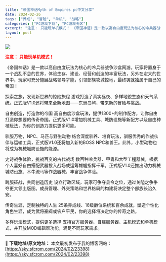```yaml
---
title: "帝国神话Myth of Empires pc中文分享"
date: 2024-02-26
tags: ["养成", "冒险", "单机", "战略"]
categories: ["PC游戏下载", "PC游戏专区"]
excerpt: "注意： 只能玩单机模式！ 《帝国神话》是一款以高自由度玩法为核心的冷兵器战争沙盒网游。玩家将置身于一个战乱不息的世界，体验生存、建设、经营和创造的丰富玩法，另外在宏大的世界中，玩家可充分施展战略领导才能，引领部族攻城掠地，最终铸就独属于自己的帝国！ 探索之旅，发现新世界的惊险旅程 游戏打造了真实昼夜&hellip;"
layout: post
---
```


<img class="game_header_image_full aligncenter" src="https://cdn.akamai.steamstatic.com/steam/apps/1371580/header_schinese.jpg?t=1708657778" />

<span style="color: #ff0000;"><strong><span class="uk-label uk-label-danger">注意：</span></strong></span><span class="uk-text-danger"><span style="color: #ff0000;"><strong> 只能玩单机模式！</strong></span>
</span>

《帝国神话》是一款以高自由度玩法为核心的冷兵器战争沙盒网游。玩家将置身于一个战乱不息的世界，体验生存、建设、经营和创造的丰富玩法，另外在宏大的世界中，玩家可充分施展战略领导才能，引领部族攻城掠地，最终铸就独属于自己的帝国！

探索之旅，发现新世界的惊险旅程
游戏打造了真实昼夜、多样地貌生态和天气系统。正式版V1.0还将带来全新地图——东洲岛屿，带来新的冒险与挑战。

自由创造，打造你的帝国
高自由度沙盒玩法，提供1300+的制作配方，让你自由打造你想要的传奇帝国。正式版V1.0增加机械工具、城防设施等新配方以及自由种植玩法，为你的创造力提供更多可能。

驯服万物，NPC、马匹与野生动物
结合深度驯养、培育玩法，驯服优秀的作战伙伴与运输工具，正式版V1.0还将加入新的BOSS NPC和兽王。此外，小型动物也将成为机械城防设施的能源。

史诗战争体验，挑战百变的古代战场
数百种冷兵器、甲胄和大型工程器械，根据个人喜好自由搭配武器投入战场或运筹帷幄指挥千军。正式版V1.0还推出动力机械城防设施、木牛流马等作战器械，丰富战争体验。

跨服征战，共同创造历史
设立行政区域，玩家可争夺县令之位，通过关隘之争争夺更大领土版图。成员管理、外交策略和世界格局的构建将决定整个部族长治久安。

传奇生涯，定制独特的人生
25条养成线、16级爵位系统和百余成就，塑造个性化角色生涯，成为武将豪阀或农户平民，你的选择将决定你的传奇之路。

多样玩法模式，提供更多选择
支持官方服务器、自建服务器、主机模式和单机模式，并开放MOD编辑器功能，满足不同玩家需求。

---
📖 **下载地址/原文地址：** 本文最初发布于我的博客网站：[https://sky.sfcrom.com/2024/02/23398](https://sky.sfcrom.com/2024/02/23398)
